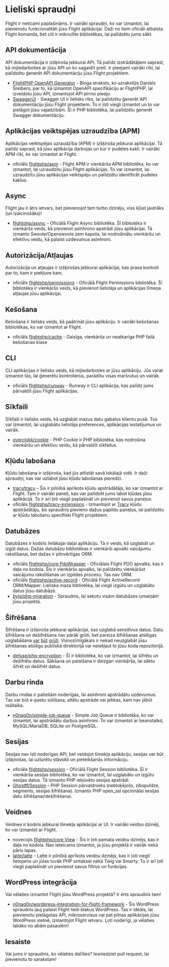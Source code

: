 # Lieliski spraudņi

Flight ir neticami paplašināms. Ir vairāki spraudņi, ko var izmantot, lai pievienotu funkcionalitāti jūsu Flight aplikācijai. Daži no tiem oficiāli atbalsta Flight komanda, bet citi ir mikro/lite bibliotēkas, lai palīdzētu jums sākt.

## API dokumentācija

API dokumentācija ir izšķiroša jebkurai API. Tā palīdz izstrādātājiem saprast, kā mijiedarboties ar jūsu API un ko sagaidīt pretī. Ir pieejami vairāki rīki, lai palīdzētu ģenerēt API dokumentāciju jūsu Flight projektiem.

- [FlightPHP OpenAPI Generator](https://dev.to/danielsc/define-generate-and-implement-an-api-first-approach-with-openapi-generator-and-flightphp-1fb3) - Bloga ieraksts, ko uzrakstījis Daniels Šreibers, par to, kā izmantot OpenAPI specifikāciju ar FlightPHP, lai izveidotu jūsu API, izmantojot API pirmo pieeju.
- [SwaggerUI](https://github.com/zircote/swagger-php) - Swagger UI ir lielisks rīks, lai palīdzētu ģenerēt API dokumentāciju jūsu Flight projektiem. To ir ļoti viegli izmantot un to var pielāgot jūsu vajadzībām. Šī ir PHP bibliotēka, lai palīdzētu ģenerēt Swagger dokumentāciju.

## Aplikācijas veiktspējas uzraudzība (APM)

Aplikācijas veiktspējas uzraudzība (APM) ir izšķiroša jebkurai aplikācijai. Tā palīdz saprast, kā jūsu aplikācija darbojas un kur ir pudeles kakli. Ir vairāki APM rīki, ko var izmantot ar Flight.
- <span class="badge bg-primary">oficiāls</span> [flightphp/apm](/awesome-plugins/apm) - Flight APM ir vienkārša APM bibliotēka, ko var izmantot, lai uzraudzītu jūsu Flight aplikācijas. To var izmantot, lai uzraudzītu jūsu aplikācijas veiktspēju un palīdzētu identificēt pudeles kaklus.

## Async

Flight jau ir ātrs ietvars, bet pievienojot tam turbo dzinēju, viss kļūst jautrāks (un izaicinošāks)!

- [flightphp/async](/awesome-plugins/async) - Oficiālā Flight Async bibliotēka. Šī bibliotēka ir vienkāršs veids, kā pievienot asinhrono apstrādi jūsu aplikācijai. Tā izmanto Swoole/Openswoole zem kapota, lai nodrošinātu vienkāršu un efektīvu veidu, kā palaist uzdevumus asinhroni.

## Autorizācija/Atļaujas

Autorizācija un atļaujas ir izšķirošas jebkurai aplikācijai, kas prasa kontroli par to, kam ir piekļuve kam.

- <span class="badge bg-primary">oficiāls</span> [flightphp/permissions](/awesome-plugins/permissions) - Oficiālā Flight Permissions bibliotēka. Šī bibliotēka ir vienkāršs veids, kā pievienot lietotāja un aplikācijas līmeņa atļaujas jūsu aplikācijai. 

## Kešošana

Kešošana ir lielisks veids, kā paātrināt jūsu aplikāciju. Ir vairāki kešošanas bibliotēkas, ko var izmantot ar Flight.

- <span class="badge bg-primary">oficiāls</span> [flightphp/cache](/awesome-plugins/php-file-cache) - Gaisīga, vienkārša un neatkarīga PHP failā kešošanas klase

## CLI

CLI aplikācijas ir lielisks veids, kā mijiedarboties ar jūsu aplikāciju. Jūs varat izmantot tās, lai ģenerētu kontrolierus, parādītu visas maršrutus un vairāk.

- <span class="badge bg-primary">oficiāls</span> [flightphp/runway](/awesome-plugins/runway) - Runway ir CLI aplikācija, kas palīdz jums pārvaldīt jūsu Flight aplikācijas.

## Sīkfaili

Sīkfaili ir lielisks veids, kā uzglabāt mazus datu gabalus klientu pusē. Tos var izmantot, lai uzglabātu lietotāja preferences, aplikācijas iestatījumus un vairāk.

- [overclokk/cookie](/awesome-plugins/php-cookie) - PHP Cookie ir PHP bibliotēka, kas nodrošina vienkāršu un efektīvu veidu, kā pārvaldīt sīkfailus.

## Kļūdu labošana

Kļūdu labošana ir izšķiroša, kad jūs attīstāt savā lokālajā vidē. Ir daži spraudņi, kas var uzlabot jūsu kļūdu labošanas pieredzi.

- [tracy/tracy](/awesome-plugins/tracy) - Šis ir pilnībā aprīkots kļūdu apstrādātājs, ko var izmantot ar Flight. Tam ir vairāki paneļi, kas var palīdzēt jums labot kļūdas jūsu aplikācijā. To ir arī ļoti viegli paplašināt un pievienot savus paneļus.
- <span class="badge bg-primary">oficiāls</span> [flightphp/tracy-extensions](/awesome-plugins/tracy-extensions) - Izmantojot ar [Tracy](/awesome-plugins/tracy) kļūdu apstrādātāju, šis spraudnis pievieno dažus papildu paneļus, lai palīdzētu ar kļūdu labošanu specifiski Flight projektiem.

## Datubāzes

Datubāzes ir kodols lielākajai daļai aplikāciju. Tā ir veids, kā uzglabāt un izgūt datus. Dažas datubāzu bibliotēkas ir vienkārši apvalki vaicājumu rakstīšanai, bet dažas ir pilnvērtīgas ORM.

- <span class="badge bg-primary">oficiāls</span> [flightphp/core PdoWrapper](/learn/pdo-wrapper) - Oficiālais Flight PDO apvalks, kas ir daļa no kodola. Šis ir vienkāršs apvalks, lai palīdzētu vienkāršot vaicājumu rakstīšanas un izpildes procesu. Tas nav ORM.
- <span class="badge bg-primary">oficiāls</span> [flightphp/active-record](/awesome-plugins/active-record) - Oficiālā Flight ActiveRecord ORM/Mapper. Lieliska maza bibliotēka, lai viegli izgūtu un uzglabātu datus jūsu datubāzē.
- [byjg/php-migration](/awesome-plugins/migrations) - Spraudnis, lai sekotu visām datubāzes izmaiņām jūsu projektā.

## Šifrēšana

Šifrēšana ir izšķiroša jebkurai aplikācijai, kas uzglabā sensitīvus datus. Datu šifrēšana un dešifrēšana nav pārāk grūti, bet pareiza šifrēšanas atslēgas uzglabāšana [var](https://stackoverflow.com/questions/6767839/where-should-i-store-an-encryption-key-for-php#:~:text=Write%20a%20php%20config%20file%20and%20store%20it,folder%20is%20not%20accessible%20to%20the%20end%20user.) [būt](https://www.reddit.com/r/PHP/comments/luqsn/the_encryption_key_where_do_you_store_it/) [grūti](https://security.stackexchange.com/questions/48047/location-to-store-an-encryption-key). Visnozīmīgākais ir nekad neuzglabāt jūsu šifrēšanas atslēgu publiskā direktorijā vai neiekļaut to jūsu koda repozitorijā.

- [defuse/php-encryption](/awesome-plugins/php-encryption) - Šī ir bibliotēka, ko var izmantot, lai šifrētu un dešifrētu datus. Sākšana un palaišana ir diezgan vienkārša, lai sāktu šifrēt un dešifrēt datus.

## Darbu rinda

Darbu rindas ir patiešām noderīgas, lai asinhroni apstrādātu uzdevumus. Tas var būt e-pastu sūtīšana, attēlu apstrāde vai jebkas, kam nav jābūt reāllaika.

- [n0nag0n/simple-job-queue](/awesome-plugins/simple-job-queue) - Simple Job Queue ir bibliotēka, ko var izmantot, lai apstrādātu darbus asinhroni. To var izmantot ar beanstalkd, MySQL/MariaDB, SQLite un PostgreSQL.

## Sesijas

Sesijas nav īsti noderīgas API, bet veidojot tīmekļa aplikāciju, sesijas var būt izšķirošas, lai uzturētu stāvokli un pieteikšanās informāciju.

- <span class="badge bg-primary">oficiāls</span> [flightphp/session](/awesome-plugins/session) - Oficiālā Flight Session bibliotēka. Šī ir vienkārša sesijas bibliotēka, ko var izmantot, lai uzglabātu un izgūtu sesijas datus. Tā izmanto PHP iebūvēto sesijas apstrādi.
- [Ghostff/Session](/awesome-plugins/ghost-session) - PHP Session pārvaldnieks (nebloķējošs, zibspuldze, segments, sesijas šifrēšana). Izmanto PHP open_ssl opcionālai sesijas datu šifrēšanai/dešifrēšanai.

## Veidnes

Veidnes ir kodols jebkurai tīmekļa aplikācijai ar UI. Ir vairāki veidņu dzinēji, ko var izmantot ar Flight.

- <span class="badge bg-warning">novecojis</span> [flightphp/core View](/learn#views) - Šis ir ļoti pamata veidņu dzinējs, kas ir daļa no kodola. Nav ieteicams izmantot, ja jūsu projektā ir vairāk nekā pāris lapas.
- [latte/latte](/awesome-plugins/latte) - Latte ir pilnībā aprīkots veidņu dzinējs, kas ir ļoti viegli lietojams un jūtas tuvāk PHP sintaksei nekā Twig vai Smarty. To ir arī ļoti viegli paplašināt un pievienot savus filtrus un funkcijas.

## WordPress integrācija

Vai vēlaties izmantot Flight jūsu WordPress projektā? Ir ērts spraudnis tam!

- [n0nag0n/wordpress-integration-for-flight-framework](/awesome-plugins/n0nag0n_wordpress) - Šis WordPress spraudnis ļauj palaist Flight tieši blakus WordPress. Tas ir ideāls, lai pievienotu pielāgotas API, mikroservisus vai pat pilnas aplikācijas jūsu WordPress vietnē, izmantojot Flight ietvaru. Ļoti noderīgi, ja vēlaties labāko no abām pasaulēm!

## Iesaiste

Vai jums ir spraudnis, ko vēlaties dalīties? Iesniedziet pull request, lai pievienotu to sarakstam!